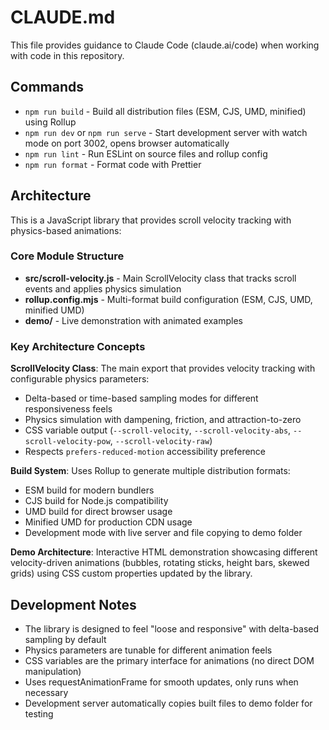 # CLAUDE.md

This file provides guidance to Claude Code (claude.ai/code) when working with code in this repository.

## Commands

- `npm run build` - Build all distribution files (ESM, CJS, UMD, minified) using Rollup
- `npm run dev` or `npm run serve` - Start development server with watch mode on port 3002, opens browser automatically
- `npm run lint` - Run ESLint on source files and rollup config  
- `npm run format` - Format code with Prettier

## Architecture

This is a JavaScript library that provides scroll velocity tracking with physics-based animations:

### Core Module Structure
- **src/scroll-velocity.js** - Main ScrollVelocity class that tracks scroll events and applies physics simulation
- **rollup.config.mjs** - Multi-format build configuration (ESM, CJS, UMD, minified UMD)
- **demo/** - Live demonstration with animated examples

### Key Architecture Concepts

**ScrollVelocity Class**: The main export that provides velocity tracking with configurable physics parameters:
- Delta-based or time-based sampling modes for different responsiveness feels
- Physics simulation with dampening, friction, and attraction-to-zero
- CSS variable output (`--scroll-velocity`, `--scroll-velocity-abs`, `--scroll-velocity-pow`, `--scroll-velocity-raw`)
- Respects `prefers-reduced-motion` accessibility preference

**Build System**: Uses Rollup to generate multiple distribution formats:
- ESM build for modern bundlers  
- CJS build for Node.js compatibility
- UMD build for direct browser usage
- Minified UMD for production CDN usage
- Development mode with live server and file copying to demo folder

**Demo Architecture**: Interactive HTML demonstration showcasing different velocity-driven animations (bubbles, rotating sticks, height bars, skewed grids) using CSS custom properties updated by the library.

## Development Notes

- The library is designed to feel "loose and responsive" with delta-based sampling by default
- Physics parameters are tunable for different animation feels
- CSS variables are the primary interface for animations (no direct DOM manipulation)
- Uses requestAnimationFrame for smooth updates, only runs when necessary
- Development server automatically copies built files to demo folder for testing